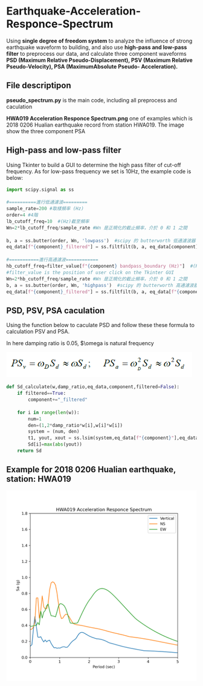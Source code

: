 # Earthquake-Acceleration-Responce-Spectrum

Using **single degree of freedom system** to analyze the influence of strong earthquake waveform to building, and also use **high-pass and low-pass filter** to preprocess our data, and calculate three component waveforms **PSD (Maximum Relative Pseudo-Displacement), PSV (Maximum Relative Pseudo-Velocity), PSA (MaximumAbsolute Pseudo- Acceleration).**

## File descriptipon

**pseudo_spectrum.py** is the main code, including all preprocess and caculation

**HWA019 Acceleration Responce Spectrum.png** one of examples which is 2018 0206 Hualian earthquake record from station HWA019. The image show the three component PSA

## High-pass and low-pass filter

Using Tkinter to build a GUI to determine the high pass filter of cut-off frequency. As for low-pass frequency we set is 10Hz, the example code is below:

```python
import scipy.signal as ss

#==========進行低通濾波=========
sample_rate=200 #取樣頻率 (Hz)
order=4 #4階
lb_cutoff_freq=10  #(Hz)截至頻率
Wn=2*lb_cutoff_freq/sample_rate #Wn 是正規化的截止頻率，介於 0 和 1 之間

b, a = ss.butter(order, Wn, 'lowpass')  #scipy 的 butterworth 低通濾波器 
eq_data[f"{component}_filtered"] = ss.filtfilt(b, a, eq_data[component])

#===========進行高通濾波============
hb_cutoff_freq=filter_value[f"{component} bandpass_boundary (Hz)"]  #(Hz)截至頻率
#filter_value is the position of user click on the Tkinter GUI
Wn=2*hb_cutoff_freq/sample_rate #Wn 是正規化的截止頻率，介於 0 和 1 之間
b, a = ss.butter(order, Wn, 'highpass')  #scipy 的 butterworth 高通濾波器 
eq_data[f"{component}_filtered"] = ss.filtfilt(b, a, eq_data[f"{component}_filtered"])
```

## PSD, PSV, PSA caculation
Using the function below to caculate PSD and follow these these formula to calculation PSV and PSA.

In here damping ratio is 0.05, $\omega is natural frequency

![image](https://github.com/JasonChang0320/Earthquake-Acceleration-Responce-Spectrum/blob/main/formula%20image.png)


```python
def Sd_calculate(w,damp_ratio,eq_data,component,filtered=False):
    if filtered==True:
        component+="_filtered"

    for i in range(len(w)):
        num=1
        den=(1,2*damp_ratio*w[i],w[i]*w[i])
        system = (num, den)
        t1, yout, xout = ss.lsim(system,eq_data[f"{component}"],eq_data["Time"])
        Sd[i]=max(abs(yout))
    return Sd
```
  

## Example for 2018 0206 Hualian earthquake, station: HWA019

![image](https://github.com/JasonChang0320/Earthquake-Acceleration-Responce-Spectrum/blob/main/HWA019%20Acceleration%20Responce%20Spectrum.png)
